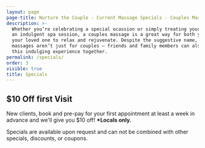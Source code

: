 ```yaml
---
layout: page
page-title: Nurture the Couple - Current Massage Specials - Couples Massage in Charleston
description: >-
  Whether you’re celebrating a special ocassion or simply treating yourself to
  an indulgent spa session, a couples massage is a great way for both you and
  your loved one to relax and rejuvenate. Despite the suggestive name, couples
  massages aren’t just for couples – friends and family members can also enjoy
  this indulging experience together.
permalink: /specials/
order: 3
visible: true
title: Specials
---
```



<h2>$10 Off first Visit</h2>

<p>

New clients, book and pre-pay for your first appointment at least a week in advance and we'll give you $10 off! <b>*Locals only.</b> 

</p>

<p>

Specials are available upon request and can not be combined with other specials, discounts, or coupons.

</p>
